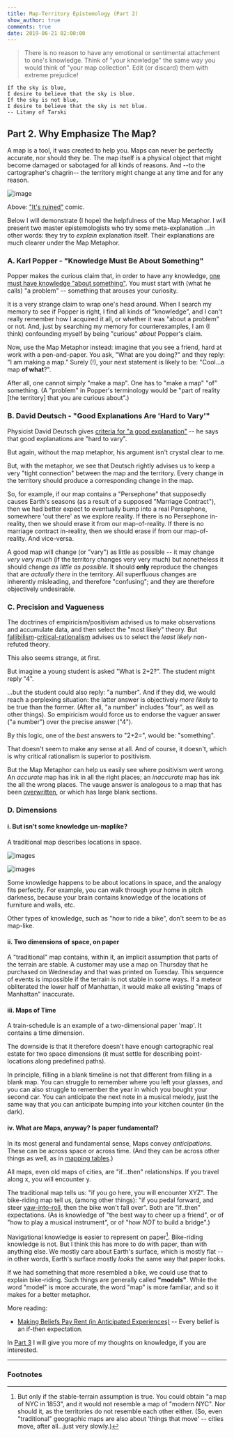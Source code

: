 ```yaml
---
title: Map-Territory Epistemology (Part 2)
show_author: true
comments: true
date: 2019-06-21 02:00:00
---
```


> There is no reason to have any emotional or sentimental attachment to one's knowledge. Think of "your knowledge" the same way you would think of "your map collection". Edit (or discard) them with extreme prejudice!

    If the sky is blue,
    I desire to believe that the sky is blue.
    If the sky is not blue,
    I desire to believe that the sky is not blue.
    -- Litany of Tarski

## Part 2. Why Emphasize The Map?

A map is a tool, it was created to help you. Maps can never be perfectly accurate, nor should they be. The map itself is a physical object that might become damaged or sabotaged for all kinds of reasons. And --to the cartographer's chagrin-- the territory might change at any time and for any reason.

![image](/images/its-ruined-jlo.jpg)

Above: ["It's ruined"](https://twitter.com/jakelikesonions/status/990274598984863744) comic.

Below I will demonstrate (I hope) the helpfulness of the Map Metaphor. I will present two master epistemologists who try some meta-explanation ...in other words: they try to *explain* explanation itself. Their explanations are much clearer under the Map Metaphor.

### A. Karl Popper - "Knowledge Must Be About Something"

Popper makes the curious claim that, in order to have any knowledge, [one must have knowledge "about something"](https://www.youtube.com/watch?v=jXVCaV8T5wE). You must start with (what he calls) "a problem" -- something that arouses your curiosity.

It is a very strange claim to wrap one's head around. When I search my memory to see if Popper is right, I find all kinds of "knowledge", and I can't really remember how I acquired it all, or whether it was "about a problem" or not. And, just by searching my memory for counterexamples, I am (I think) confounding myself by being "curious" *about* Popper's claim.

Now, use the Map Metaphor instead: imagine that you see a friend, hard at work with a pen-and-paper. You ask, "What are you doing?" and they reply: "I am making a map." Surely (!), your next statement is likely to be: "Cool...a map **of what**?".

After all, one cannot simply "make a map". One has to "make a map" "of" something. (A "problem" in Popper's terminology would be "part of reality [the territory] that you are curious about".) 

### B. David Deutsch - "Good Explanations Are 'Hard to Vary'" 

Physicist David Deutsch gives [criteria for "a good explanation"](https://www.ted.com/talks/david_deutsch_a_new_way_to_explain_explanation) -- he says that good explanations are "hard to vary".

But again, without the map metaphor, his argument isn't crystal clear to me.

But, with the metaphor, we see that Deutsch rightly advises us to keep a very "tight connection" between the map and the territory. Every change in the territory should produce a corresponding change in the map.

So, for example, if our map contains a "Persephone" that supposedly causes Earth's seasons (as a result of a supposed "Marriage Contract"), then we had better expect to eventually bump into a real Persephone, somewhere 'out there' as we explore reality. If there is no Persephone in-reality, then we should erase it from our map-of-reality. If there is no marriage contract in-reality, then we should erase if from our map-of-reality. And vice-versa.

A good map will change (or "vary") as little as possible -- it may change *very very much* (if the territory changes very very much) but nonetheless it should change *as little as possible*. It should **only** reproduce the changes that are *actually there* in the territory. All superfluous changes are inherently misleading, and therefore "confusing"; and they are therefore objectively undesirable.  

### C. Precision and Vagueness

The doctrines of empiricism/positivism advised us to make observations and accumulate data, and then select the "most likely" theory. But [fallibilism](http://nautil.us/issue/2/uncertainty/why-its-good-to-be-wrong)-[critical-rationalism](https://en.wikipedia.org/wiki/Critical_rationalism) advises us to select the *least likely* non-refuted theory.

This also seems strange, at first.

But imagine a young student is asked "What is 2+2?". The student might reply "4".

...but the student could also reply: "a number". And if they did, we would reach a perplexing situation: the latter answer is objectively *more likely* to be true than the former. (After all, "a number" includes "four", as well as other things). So empiricism would force us to endorse the vaguer answer ("a number") over the precise answer ("4").

By this logic, one of the *best* answers to "2+2=", would be: "something".

That doesn't seem to make any sense at all. And of course, it doesn't, which is why critical rationalism is superior to positivism.

But the Map Metaphor can help us easily see where positivism went wrong. An *accurate* map has ink in all the right places; an *inaccurate* map has ink the all the wrong places. The vauge answer is analogous to a map that has been [overwritten](https://www.nayuki.io/res/overwriting-confidential-handwritten-text/overwriting-good-bad-examples.jpg), or which has large blank sections.

### D. Dimensions

#### i. But isn't some knowledge un-maplike?

A traditional map describes locations in space. 

![images](/images/the-map.png)

![images](/images/the-territory.png)

Some knowledge happens to be about locations in space, and the analogy fits perfectly. For example, you can walk through your home in pitch darkness, because your brain contains knowledge of the locations of furniture and walls, etc.

Other types of knowledge, such as "how to ride a bike", don't seem to be as map-like.

#### ii. Two dimensions of space, on paper

A "traditional" map contains, within it, an implicit assumption that parts of the terrain are stable. A customer may use a map on Thursday that he purchased on Wednesday and that was printed on Tuesday. This sequence of events is impossible if the terrain is not stable in some ways. If a meteor obliterated the lower half of Manhattan, it would make all existing "maps of Manhattan" inaccurate.

#### iii. Maps of Time

A train-schedule is an example of a two-dimensional paper 'map'. It contains a time dimension.

The downside is that it therefore doesn't have enough cartographic real estate for two space dimensions (it must settle for describing point-locations along predefined paths).

In principle, filling in a blank timeline is not that different from filling in a blank map. You can struggle to remember where you left your glasses, and you can also struggle to remember the year in which you bought your second car. You can anticipate the next note in a musical melody, just the same way that you can anticipate bumping into your kitchen counter (in the dark).

#### iv. What are Maps, anyway? Is paper fundamental?

In its most general and fundamental sense, Maps convey *anticipations*. These can be across space or across time. (And they can be across other things as well, as in [mapping tables](https://www.codeproject.com/Articles/20798/Mapping-Tables-Relations-Between-Tables-and-Column).)

All maps, even old maps of cities, are "if...then" relationships. If you travel along x, you will encounter y.

The traditional map tells us: "if you go here, you will encounter XYZ". The bike-riding map tell us, (among other things): "if you pedal forward, and steer [yaw-into-roll](https://engineering.stackexchange.com/questions/3348/calculating-pitch-yaw-and-roll-from-mag-acc-and-gyro-data), then the bike won't fall over". Both are "if..then" expectations. (As is knowledge of "the best way to cheer up a friend", or of "how to play a musical instrument", or of "how *NOT* to build a bridge".)

Navigational knowledge is easier to represent on paper[^1]. Bike-riding knowledge is not. But I think this has more to do with paper, than with anything else. We mostly care about Earth's surface, which is mostly flat -- in other words, Earth's surface mostly *looks* the same way that paper looks.

[^1]: But only if the stable-terrain assumption is true. You could obtain "a map of NYC in 1853", and it would not resemble a map of "modern NYC". Nor should it, as the territories do not resemble each other either. (So, even "traditional" geographic maps are also about 'things that move' -- cities move, after all...just very slowly.)

If we had something that more resembled a bike, we could use that to explain bike-riding. Such things are generally called **"models"**. While the word "model" is more accurate, the word "map" is more familiar, and so it makes for a better metaphor.


More reading:

* [Making Beliefs Pay Rent (in Anticipated Experiences)](https://www.lesswrong.com/posts/a7n8GdKiAZRX86T5A/making-beliefs-pay-rent-in-anticipated-experiences) -- Every belief is an if-then expectation.

In [Part 3](http://www.truthcoin.info/blog/mt-3/) I will give you more of my thoughts on knowledge, if you are interested.

---

### Footnotes

